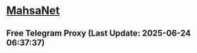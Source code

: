 
# [MahsaNet](https://t.me/mahsa_net)
## Free Telegram Proxy (Last Update: 2025-06-24 06:37:37)

    